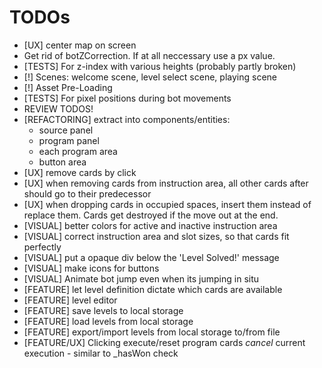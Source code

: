 TODOs
=====

* [UX] center map on screen
* Get rid of botZCorrection. If at all neccessary use a px value.
* [TESTS] For z-index with various heights (probably partly broken)
* [!] Scenes: welcome scene, level select scene, playing scene
* [!] Asset Pre-Loading
* [TESTS] For pixel positions during bot movements
* REVIEW TODOS!
* [REFACTORING] extract into components/entities:
    * source panel
    * program panel
    * each program area
    * button area
* [UX] remove cards by click
* [UX] when removing cards from instruction area, all other cards after should go to their predecessor
* [UX] when dropping cards in occupied spaces, insert them instead of replace them. Cards get destroyed if the move out at the end.
* [VISUAL] better colors for active and inactive instruction area
* [VISUAL] correct instruction area and slot sizes, so that cards fit perfectly
* [VISUAL] put a opaque div below the 'Level Solved!' message
* [VISUAL] make icons for buttons
* [VISUAL] Animate bot jump even when its jumping in situ
* [FEATURE] let level definition dictate which cards are available
* [FEATURE] level editor
* [FEATURE] save levels to local storage
* [FEATURE] load levels from local storage
* [FEATURE] export/import levels from local storage to/from file
* [FEATURE/UX] Clicking execute/reset program cards *cancel* current execution - similar to _hasWon check


